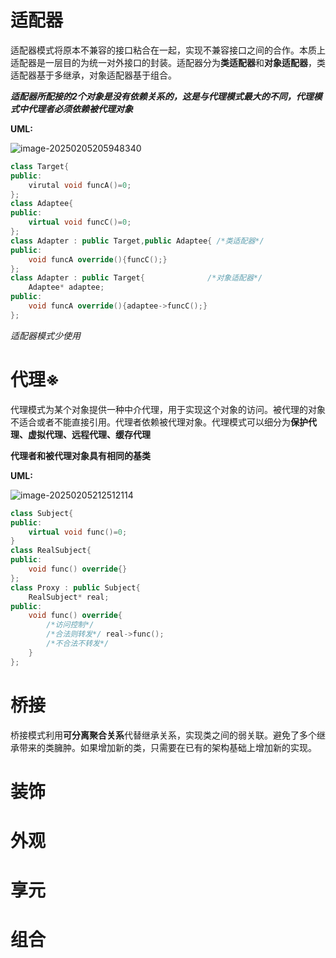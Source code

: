 # 适配器

适配器模式将原本不兼容的接口粘合在一起，实现不兼容接口之间的合作。本质上适配器是一层目的为统一对外接口的封装。适配器分为**类适配器**和**对象适配器**，类适配器基于多继承，对象适配器基于组合。

***适配器所配接的2个对象是没有依赖关系的，这是与代理模式最大的不同，代理模式中代理者必须依赖被代理对象***

**UML:**

![image-20250205205948340](https://chx-typora.oss-cn-hangzhou.aliyuncs.com/typora/image-20250205205948340.png)

```c++
class Target{
public:
    virutal void funcA()=0;
};
class Adaptee{
public:
    virtual void funcC()=0;
};
class Adapter : public Target,public Adaptee{ /*类适配器*/
public:
    void funcA override(){funcC();}
};
class Adapter : public Target{				/*对象适配器*/
	Adaptee* adaptee;
public:
    void funcA override(){adaptee->funcC();}
};
```

*适配器模式少使用*

# 代理※

代理模式为某个对象提供一种中介代理，用于实现这个对象的访问。被代理的对象不适合或者不能直接引用。代理者依赖被代理对象。代理模式可以细分为**保护代理、虚拟代理、远程代理、缓存代理**

**代理者和被代理对象具有相同的基类**

**UML:**

![image-20250205212512114](https://chx-typora.oss-cn-hangzhou.aliyuncs.com/typora/image-20250205212512114.png)

```c++
class Subject{
public:
    virtual void func()=0;
}
class RealSubject{
public:
    void func() override{}
};
class Proxy : public Subject{
	RealSubject* real;
public:
    void func() override{
        /*访问控制*/
        /*合法则转发*/ real->func();
        /*不合法不转发*/
    }
};
```

# 桥接

桥接模式利用**可分离聚合关系**代替继承关系，实现类之间的弱关联。避免了多个继承带来的类臃肿。如果增加新的类，只需要在已有的架构基础上增加新的实现。

# 装饰

# 外观

# 享元

# 组合